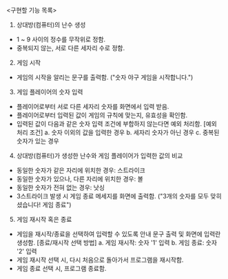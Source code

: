<구현할 기능 목록>

1. 상대방(컴퓨터)의 난수 생성
  - 1 ~ 9 사이의 정수를 무작위로 정함.
  - 중복되지 않는, 서로 다른 세자리 수로 정함.

2. 게임 시작
  - 게임의 시작을 알리는 문구를 출력함. ("숫자 야구 게임을 시작합니다.") 

3. 게임 플레이어의 숫자 입력 
  - 플레이어로부터 서로 다른 세자리 숫자를 화면에서 입력 받음.
  - 플레이어로부터 입력된 값이 게임의 규칙에 맞는지, 유효성을 확인함.
  - 입력된 값이 다음과 같은 숫자 입력 조건에 부합하지 않는다면 예외 처리함.
    [예외 처리 조건]
     a. 숫자 이외의 값을 입력한 경우
     b. 세자리 숫자가 아닌 경우 
     c. 중복된 숫자가 있는 경우
    
4. 상대방(컴퓨터)가 생성한 난수와 게임 플레이어가 입력한 값의 비교
  - 동일한 숫자가 같은 자리에 위치한 경우: 스트라이크
  - 동일한 숫자가 있으나, 다른 자리에 위치한 경우: 볼
  - 동일한 숫자가 전혀 없는 경우: 낫싱
  - 3스트라이크 발생 시 게임 종료 메세지를 화면에 출력함. ("3개의 숫자를 모두 맞히셨습니다! 게임 종료")

5. 게임 재시작 혹은 종료
  - 게임을 재시작/종료을 선택하여 입력할 수 있도록 안내 문구 출력 및 화면에 입력란 생성함.
    [종료/재시작 선택 방법]
     a. 게임 재시작: 숫자 '1' 입력
     b. 게임 종료: 숫자 '2' 입력
  - 게임 재시작 선택 시, 다시 처음으로 돌아가서 프로그램을 재시작함.
  - 게임 종료 선택 시, 프로그램 종료함.
